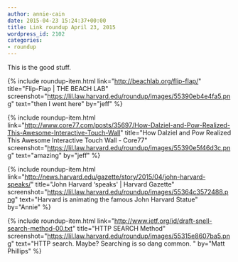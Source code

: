 ```yaml
---
author: annie-cain
date: 2015-04-23 15:24:37+00:00
title: Link roundup April 23, 2015
wordpress_id: 2102
categories:
- roundup
---
```


This is the good stuff.

{% include roundup-item.html
  link="http://beachlab.org/flip-flap/"
  title="Flip-Flap | THE BEACH LAB"
  screenshot="https://lil.law.harvard.edu/roundup/images/55390eb4e4fa5.png"
  text="then I went here"
  by="jeff"
%}

{% include roundup-item.html
  link="http://www.core77.com/posts/35697/How-Dalziel-and-Pow-Realized-This-Awesome-Interactive-Touch-Wall"
  title="How Dalziel and Pow Realized This Awesome Interactive Touch Wall - Core77"
  screenshot="https://lil.law.harvard.edu/roundup/images/55390e5f46d3c.png"
  text="amazing"
  by="jeff"
%}

{% include roundup-item.html
  link="http://news.harvard.edu/gazette/story/2015/04/john-harvard-speaks/"
  title="John Harvard ‘speaks' | Harvard Gazette"
  screenshot="https://lil.law.harvard.edu/roundup/images/55364c3572488.png"
  text="Harvard is animating the famous John Harvard Statue"
  by="Annie"
%}

{% include roundup-item.html
  link="http://www.ietf.org/id/draft-snell-search-method-00.txt"
  title="HTTP SEARCH Method"
  screenshot="https://lil.law.harvard.edu/roundup/images/55315e8607ba5.png"
  text="HTTP search. Maybe? Searching is so dang common. "
  by="Matt Phillips"
%}
